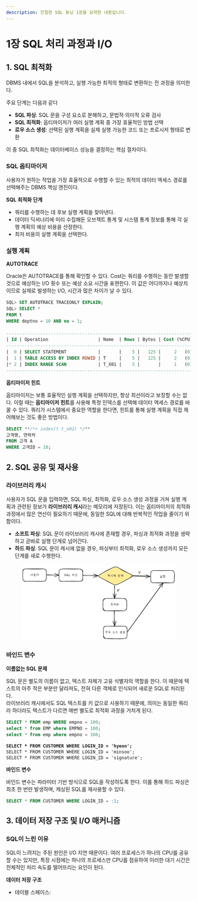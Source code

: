 ```yaml
---
description: 친절한 SQL 튜닝 1장을 요약한 내용입니다.
---
```


# 1장 SQL 처리 과정과 I/O

## 1. SQL 최적화

DBMS 내에서 SQL을 분석하고, 실행 가능한 최적의 형태로 변환하는 전 과정을 의미한다.

주요 단계는 다음과 같다

* **SQL 파싱**: SQL 문을 구성 요소로 분해하고, 문법적·의미적 오류 검사
* **SQL 최적화**: 옵티마이저가 여러 실행 계획 중 가장 효율적인 방법 선택
* **로우 소스 생성**: 선택된 실행 계획을 실제 실행 가능한 코드 또는 프로시저 형태로 변환

이 중 SQL 최적화는 데이터베이스 성능을 결정하는 핵심 절차이다.

### SQL 옵티마이저

사용자가 원하는 작업을 가장 효율적으로 수행할 수 있는 최적의 데이터 엑세스 경로를 선택해주는 DBMS 핵심 엔진이다.

**SQL 최적화 단계**

* 쿼리를 수행하는 데 후보 실행 계획을 찾아낸다.
* 데이터 딕셔너리에 미리 수집해둔 오브젝트 통계 및 시스템 통계 정보를 통해 각 실행 계획의 예상 비용을 산정한다.
* 최저 비용의 실행 계획을 선택한다.

### 실행 계획

**AUTOTRACE**

Oracle은 AUTOTRACE를 통해 확인할 수 있다. Cost는 쿼리를 수행하는 동안 발생할 것으로 예상하는 I/O 횟수 또는 예상 소요 시간을 표현한다. 이 값은 어디까지나 예상치이므로 실제로 발생하는 I/O, 시간과 많은 차이가 날 수 있다.

```sql
SQL> SET AUTOTRACE TRACEONLY EXPLAIN;
SQL> SELECT * 
FROM t 
WHERE deptno = 10 AND no = 1;

---------------------------------------------------------------------------------
| Id | Operation                   | Name  | Rows | Bytes | Cost (%CPU)| Time  |
---------------------------------------------------------------------------------
|  0 | SELECT STATEMENT            |       |    5 |   125 |     2   (0)| 00:00:01 |
|  1 | TABLE ACCESS BY INDEX ROWID | T     |    5 |   125 |     2   (0)| 00:00:01 |
|* 2 | INDEX RANGE SCAN            | T_X01 |    5 |       |     1   (0)| 00:00:01 |
---------------------------------------------------------------------------------
```

**옵티마이저 힌트**

옵티마이저는 보통 효율적인 실행 계획을 선택하지만, 항상 최선이라고 보장할 수는 없다. 이럴 때는 **옵티마이저 힌트**를 사용해 특정 인덱스를 선택해 데이터 액세스 경로를 바꿀 수 있다. 쿼리가 시스템에서 중요한 역할을 한다면, 힌트를 통해 실행 계획을 직접 제어해보는 것도 좋은 방법이다.

```sql
SELECT **/*+ index(t t_x02) */** 
고객명, 연락처
FROM 고객 A
WHERE 고객ID = 10;
```

## 2. SQL 공유 및 재사용

### 라이브러리 캐시

사용자가 SQL 문을 입력하면, SQL 파싱, 최적화, 로우 소스 생성 과정을 거쳐 실행 계획과 관련된 정보가 **라이브러리 캐시**라는 메모리에 저장된다. 이는 옵티마이저의 최적화 과정에서 많은 연산이 필요하기 때문에, 동일한 SQL에 대해 반복적인 작업을 줄이기 위함이다.

* **소프트 파싱**: SQL 문이 라이브러리 캐시에 존재할 경우, 파싱과 최적화 과정을 생략하고 곧바로 실행 단계로 넘어간다.
* **하드 파싱**: SQL 문이 캐시에 없을 경우, 파싱부터 최적화, 로우 소스 생성까지 모든 단계를 새로 수행한다.

<figure><img src="../../.gitbook/assets/image (1).png" alt=""><figcaption></figcaption></figure>

### 바인드 변수

**이름없는 SQL 문제**

SQL 문은 별도의 이름이 없고, 텍스트 자체가 고유 식별자의 역할을 한다. 이 때문에 텍스트의 아주 작은 부분만 달라져도, 전혀 다른 객체로 인식되어 새로운 SQL로 처리된다.\
라이브러리 캐시에서도 SQL 텍스트를 키 값으로 사용하기 때문에, 의미는 동일한 쿼리라 하더라도 텍스트가 다르면 매번 별도로 최적화 과정을 거치게 된다.

```sql
SELECT * FROM emp WHERE empno = 100;
select * from EMP where EMPNO = 100;
select * from emp where empno = 100;
```

<pre class="language-sql"><code class="lang-sql"><strong>SELECT * FROM CUSTOMER WHERE LOGIN_ID = 'hyeon';
</strong>SELECT * FROM CUSTOMER WHERE LOGIN_ID = 'minsoo';
SELECT * FROM CUSTOMER WHERE LOGIN_ID = 'signature';
</code></pre>

**바인드 변수**

바인드 변수는 파라미터 기반 방식으로 SQL을 작성하도록 한다. 이를 통해 하드 파싱은 최초 한 번만 발생하며, 캐싱된 SQL를 재사용할 수 있다.

```sql
SELECT * FROM CUSTOMER WHERE LOGIN_ID = :1;
```

## 3. 데이터 저장 구조 및 I/O 매커니즘

### SQL이 느린 이유

SQL이 느려지는 주된 원인은 I/O 지연 때문이다. 여러 프로세스가 하나의 CPU를 공유할 수는 있지만, 특정 시점에는 하나의 프로세스만 CPU를 점유하여 이러한 대기 시간은 전체적인 처리 속도를 떨어뜨리는 요인이 된다.

**데이터 저장 구조**

* 테이블 스페이스:&#x20;

